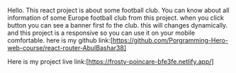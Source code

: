 Hello. This react project is about some football club. You can know about all information of some Europe football club from this project. when you click button you can see a banner first fo the club. this will changes dynamically. and this project is a responsive so you can use it on your mobile comfortable.
here is my github link:[https://github.com/Porgramming-Hero-web-course/react-router-AbulBashar38]


Here is my project live link:[https://frosty-poincare-bfe3fe.netlify.app/] 